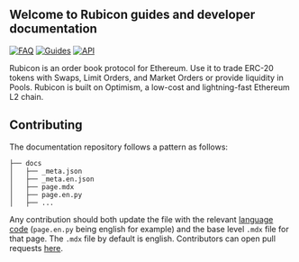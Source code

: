 ## Welcome to Rubicon guides and developer documentation 

[![FAQ](https://img.shields.io/badge/FAQ-2ea44f)](https://docs.rubicon.finance/faq)
[![Guides](https://img.shields.io/badge/Guides-2ea44f)](https://docs.rubicon.finance/guides/trade/trade)
[![API](https://img.shields.io/badge/API-2ea44f?logo=Rust)](https://docs.rubicon.finance/api-guides/orders/order-data)

Rubicon is an order book protocol for Ethereum. Use it to trade ERC-20 tokens with Swaps, Limit Orders, and Market Orders or provide liquidity in Pools.
Rubicon is built on Optimism, a low-cost and lightning-fast Ethereum L2 chain.

## Contributing

The documentation repository follows a pattern as follows: 

```
├── docs
│   ├── _meta.json
│   ├── _meta.en.json
│   ├── page.mdx
│   ├── page.en.py
│   ├── ...
```

Any contribution should both update the file with the relevant [language code](https://www.loc.gov/standards/iso639-2/php/code_list.php) (`page.en.py` being english for example) and the base level `.mdx` file for that page. The `.mdx` file by default is english. Contributors can open pull requests [here](https://github.com/RubiconDeFi/docs/pulls). 